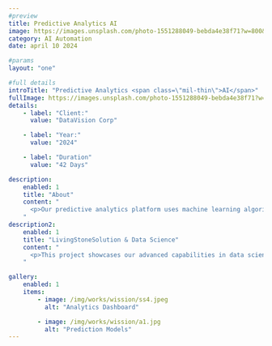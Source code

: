 ```yaml
---
#preview
title: Predictive Analytics AI
image: https://images.unsplash.com/photo-1551288049-bebda4e38f71?w=800&h=600&fit=crop
category: AI Automation
date: april 10 2024

#params
layout: "one"

#full details
introTitle: "Predictive Analytics <span class=\"mil-thin\">AI</span>"
fullImage: https://images.unsplash.com/photo-1551288049-bebda4e38f71?w=1200&h=800&fit=crop
details:
    - label: "Client:"
      value: "DataVision Corp"

    - label: "Year:"
      value: "2024"

    - label: "Duration"
      value: "42 Days"

description:
    enabled: 1
    title: "About"
    content: "
      <p>Our predictive analytics platform uses machine learning algorithms to forecast business trends, customer behavior, and market opportunities. The system processes large datasets in real-time and provides actionable insights through interactive dashboards. It helps businesses make data-driven decisions and stay ahead of market changes.</p>
    "
description2:
    enabled: 1
    title: "LivingStoneSolution & Data Science"
    content: "
      <p>This project showcases our advanced capabilities in data science and machine learning. We built a comprehensive platform that transforms raw data into valuable business intelligence. Our solution has helped clients increase revenue by 30% through better forecasting and strategic planning.</p>
    "

gallery: 
    enabled: 1
    items:
        - image: /img/works/wission/ss4.jpeg
          alt: "Analytics Dashboard"

        - image: /img/works/wission/a1.jpg
          alt: "Prediction Models"
---
```


